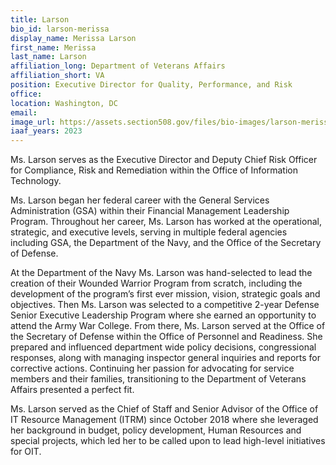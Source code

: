 ```yaml
---
title: Larson
bio_id: larson-merissa
display_name: Merissa Larson
first_name: Merissa 
last_name: Larson
affiliation_long: Department of Veterans Affairs
affiliation_short: VA
position: Executive Director for Quality, Performance, and Risk
office: 
location: Washington, DC
email: 
image_url: https://assets.section508.gov/files/bio-images/larson-merissa.jpg
iaaf_years: 2023
---
```

Ms. Larson serves as the Executive Director and Deputy Chief Risk Officer for Compliance, Risk and Remediation within the Office of Information Technology.

Ms. Larson began her federal career with the General Services Administration (GSA) within their Financial Management Leadership Program. Throughout her career, Ms. Larson has worked at the operational, strategic, and executive levels, serving in multiple federal agencies including GSA, the Department of the Navy, and the Office of the Secretary of Defense.

At the Department of the Navy Ms. Larson was hand-selected to lead the creation of their Wounded Warrior Program from scratch, including the development of the program’s first ever mission, vision, strategic goals and objectives. Then Ms. Larson was selected to a competitive 2-year Defense Senior Executive Leadership Program where she earned an opportunity to attend the Army War College. From there, Ms. Larson served at the Office of the Secretary of Defense within the Office of Personnel and Readiness. She prepared and influenced department wide policy decisions, congressional responses, along with managing inspector general inquiries and reports for corrective actions. Continuing her passion for advocating for service members and their families, transitioning to the Department of Veterans Affairs presented a perfect fit.

Ms. Larson served as the Chief of Staff and Senior Advisor of the Office of IT Resource Management (ITRM) since October 2018 where she leveraged her background in budget, policy development, Human Resources and special projects, which led her to be called upon to lead high-level initiatives for OIT.